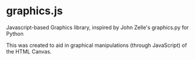 # graphics.js
Javascript-based Graphics library, inspired by John Zelle's graphics.py for Python

This was created to aid in graphical manipulations (through JavaScript) of the HTML Canvas.
